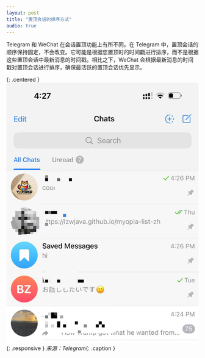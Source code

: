 ```yaml
---
layout: post  
title: "置顶会话的排序方式"  
audio: true  
---
```


Telegram 和 WeChat 在会话置顶功能上有所不同。在 Telegram 中，置顶会话的顺序保持固定，不会改变。它可能是根据您置顶时的时间戳进行排序，而不是根据这些置顶会话中最新消息的时间戳。相比之下，WeChat 会根据最新消息的时间戳对置顶会话进行排序，确保最活跃的置顶会话优先显示。

{: .centered }
![](assets/images/pin/pin.jpg){: .responsive }
*来源：Telegram*{: .caption }


